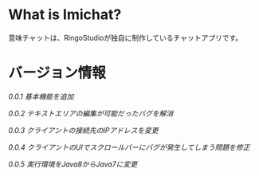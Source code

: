 # What is Imichat?
 意味チャットは、RingoStudioが独自に制作しているチャットアプリです。
# バージョン情報
 _0.0.1 基本機能を追加_
 
 _0.0.2 テキストエリアの編集が可能だったバグを解消_
 
 _0.0.3 クライアントの接続先のIPアドレスを変更_

 _0.0.4 クライアントのUIでスクロールバーにバグが発生してしまう問題を修正_
 
 _0.0.5 実行環境をJava8からJava7に変更_
